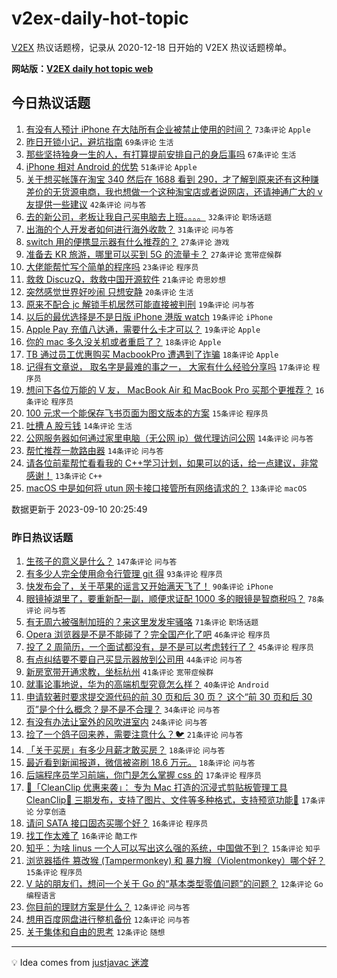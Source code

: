# v2ex-daily-hot-topic

[V2EX](https://www.v2ex.com/) 热议话题榜，记录从 2020-12-18 日开始的 V2EX 热议话题榜单。

**网站版：[V2EX daily hot topic web](https://boojack.github.io/v2ex-daily-hot-topic-web/)**

## 今日热议话题

<!-- TODAY BEGIN -->

1. [有没有人预计 iPhone 在大陆所有企业被禁止使用的时间？](https://www.v2ex.com/t/972468) `73条评论` `Apple`
1. [昨日开锁小记，避坑指南](https://www.v2ex.com/t/972395) `69条评论` `生活`
1. [那些坚持独身一生的人，有打算提前安排自己的身后事吗](https://www.v2ex.com/t/972457) `67条评论` `生活`
1. [iPhone 相对 Android 的优势](https://www.v2ex.com/t/972498) `51条评论` `Apple`
1. [关于想买帐篷在淘宝 340 然后在 1688 看到 290，才了解到原来还有这种赚差价的无货源电商，我也想做一个这种淘宝店或者说网店，还请神通广大的 v 友提供一些建议](https://www.v2ex.com/t/972398) `42条评论` `问与答`
1. [去的新公司，老板让我自己买电脑去上班。。。。](https://www.v2ex.com/t/972486) `32条评论` `职场话题`
1. [出海的个人开发者如何进行海外收款？](https://www.v2ex.com/t/972389) `31条评论` `问与答`
1. [switch 用的便携显示器有什么推荐的？](https://www.v2ex.com/t/972431) `27条评论` `游戏`
1. [准备去 KR 旅游，哪里可以买到 5G 的流量卡？](https://www.v2ex.com/t/972470) `27条评论` `宽带症候群`
1. [大佬能帮忙写个简单的程序吗](https://www.v2ex.com/t/972464) `23条评论` `程序员`
1. [救救 DiscuzQ，救救中国开源软件](https://www.v2ex.com/t/972528) `21条评论` `奇思妙想`
1. [突然感觉世界好吵闹 只想安静](https://www.v2ex.com/t/972411) `20条评论` `生活`
1. [原来不配合 jc 解锁手机居然可能直接被判刑](https://www.v2ex.com/t/972491) `19条评论` `问与答`
1. [以后的最优选择是不是日版 iPhone 港版 watch](https://www.v2ex.com/t/972429) `19条评论` `iPhone`
1. [Apple Pay 充值八达通，需要什么卡才可以？](https://www.v2ex.com/t/972410) `19条评论` `Apple`
1. [你的 mac 多久没关机或者重启了？](https://www.v2ex.com/t/972515) `18条评论` `Apple`
1. [TB 通过员工优惠购买 MacbookPro 遭遇到了诈骗](https://www.v2ex.com/t/972466) `18条评论` `Apple`
1. [记得有文章说， 取名字是最难的事之一， 大家有什么经验分享吗](https://www.v2ex.com/t/972474) `17条评论` `程序员`
1. [想问下各位万能的 V 友， MacBook Air 和 MacBook Pro 买那个更推荐？](https://www.v2ex.com/t/972511) `16条评论` `程序员`
1. [100 元求一个能保存飞书页面为图文版本的方案](https://www.v2ex.com/t/972421) `15条评论` `程序员`
1. [吐槽 A 股亏钱](https://www.v2ex.com/t/972509) `14条评论` `生活`
1. [公网服务器如何通过家里电脑（无公网 ip）做代理访问公网](https://www.v2ex.com/t/972426) `14条评论` `问与答`
1. [帮忙推荐一款路由器](https://www.v2ex.com/t/972419) `14条评论` `问与答`
1. [请各位前辈帮忙看看我的 C++学习计划，如果可以的话，给一点建议，非常感谢！](https://www.v2ex.com/t/972530) `13条评论` `C++`
1. [macOS 中是如何将 utun 网卡接口接管所有网络请求的？](https://www.v2ex.com/t/972504) `13条评论` `macOS`

数据更新于 2023-09-10 20:25:49

<!-- TODAY END -->

### 昨日热议话题

<!-- YESTERDAY BEGIN -->

1. [生孩子的意义是什么？](https://www.v2ex.com/t/972200) `147条评论` `问与答`
1. [有多少人完全使用命令行管理 git 得](https://www.v2ex.com/t/972261) `93条评论` `程序员`
1. [快发布会了，关于苹果的谣言又开始满天飞了！](https://www.v2ex.com/t/972227) `90条评论` `iPhone`
1. [眼镜掉湖里了，要重新配一副，顺便求证配 1000 多的眼镜是智商税吗？](https://www.v2ex.com/t/972194) `78条评论` `问与答`
1. [有无周六被强制加班的？来这里发发牢骚咯](https://www.v2ex.com/t/972193) `71条评论` `职场话题`
1. [Opera 浏览器是不是不能碰了？完全国产化了吧](https://www.v2ex.com/t/972197) `46条评论` `程序员`
1. [投了 2 周简历，一个面试都没有，是不是可以考虑转行了？](https://www.v2ex.com/t/972260) `45条评论` `程序员`
1. [有点纠结要不要自己买显示器放到公司用](https://www.v2ex.com/t/972195) `44条评论` `问与答`
1. [新房宽带开通求教，坐标杭州](https://www.v2ex.com/t/972230) `41条评论` `宽带症候群`
1. [就事论事地说，华为的高端机型究竟怎么样？](https://www.v2ex.com/t/972369) `40条评论` `Android`
1. [申请软著时要求提交源代码的前 30 页和后 30 页？ 这个“前 30 页和后 30 页”是个什么概念？是不是不合理？](https://www.v2ex.com/t/972302) `34条评论` `问与答`
1. [有没有办法让室外的风吹进室内](https://www.v2ex.com/t/972244) `24条评论` `问与答`
1. [捡了一个鸽子回来养，需要注意什么？🐦](https://www.v2ex.com/t/972330) `21条评论` `问与答`
1. [「关于买房」有多少月薪才敢买房？](https://www.v2ex.com/t/972318) `18条评论` `问与答`
1. [最近看到新闻报道，微信被盗刷 18.6 万元。](https://www.v2ex.com/t/972305) `18条评论` `问与答`
1. [后端程序员学习前端，你门是怎么掌握 css 的](https://www.v2ex.com/t/972338) `17条评论` `程序员`
1. [🎁「CleanClip 优惠来袭」： 专为 Mac 打造的沉浸式剪贴板管理工具 CleanClip🔧 三期发布，支持了图片、文件等多种格式，支持预览功能🎉](https://www.v2ex.com/t/972216) `17条评论` `分享创造`
1. [请问 SATA 接口固态买哪个好？](https://www.v2ex.com/t/972333) `16条评论` `程序员`
1. [找工作太难了](https://www.v2ex.com/t/972269) `16条评论` `酷工作`
1. [知乎：为啥 linus 一个人可以写出这么强的系统，中国做不到？](https://www.v2ex.com/t/972299) `15条评论` `知乎`
1. [浏览器插件 篡改猴 (Tampermonkey) 和 暴力猴（Violentmonkey）哪个好？](https://www.v2ex.com/t/972278) `15条评论` `程序员`
1. [V 站的朋友们，想问一个关于 Go 的“基本类型零值问题”的问题？](https://www.v2ex.com/t/972343) `12条评论` `Go 编程语言`
1. [你目前的理财方案是什么？](https://www.v2ex.com/t/972296) `12条评论` `问与答`
1. [想用百度网盘进行整机备份](https://www.v2ex.com/t/972291) `12条评论` `问与答`
1. [关于集体和自由的思考](https://www.v2ex.com/t/972243) `12条评论` `随想`

<!-- YESTERDAY END -->

---

💡 Idea comes from [justjavac 迷渡](https://github.com/justjavac/)
